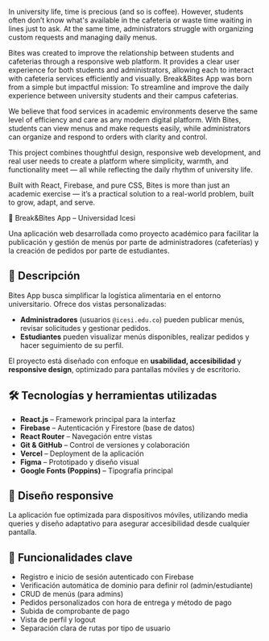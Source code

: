 In university life, time is precious (and so is coffee). However, students often don’t know what's available in the cafeteria or waste time waiting in lines just to ask. At the same time, administrators struggle with organizing custom requests and managing daily menus.

Bites was created to improve the relationship between students and cafeterias through a responsive web platform. It provides a clear user experience for both students and administrators, allowing each to interact with cafeteria services efficiently and visually.
Break&Bites App was born from a simple but impactful mission:
To streamline and improve the daily experience between university students and their campus cafeterias.

We believe that food services in academic environments deserve the same level of efficiency and care as any modern digital platform. With Bites, students can view menus and make requests easily, while administrators can organize and respond to orders with clarity and control.

This project combines thoughtful design, responsive web development, and real user needs to create a platform where simplicity, warmth, and functionality meet — all while reflecting the daily rhythm of university life.

Built with React, Firebase, and pure CSS, Bites is more than just an academic exercise — it’s a practical solution to a real-world problem, built to grow, adapt, and serve.


 🥪 Break&Bites App – Universidad Icesi

Una aplicación web desarrollada como proyecto académico para facilitar la publicación y gestión de menús por parte de administradores (cafeterías) y la creación de pedidos por parte de estudiantes.

## 🚀 Descripción

Bites App busca simplificar la logística alimentaria en el entorno universitario. Ofrece dos vistas personalizadas:

- **Administradores** (usuarios `@icesi.edu.co`) pueden publicar menús, revisar solicitudes y gestionar pedidos.
- **Estudiantes** pueden visualizar menús disponibles, realizar pedidos y hacer seguimiento de su perfil.

El proyecto está diseñado con enfoque en **usabilidad, accesibilidad** y **responsive design**, optimizado para pantallas móviles y de escritorio.

## 🛠️ Tecnologías y herramientas utilizadas

- **React.js** – Framework principal para la interfaz
- **Firebase** – Autenticación y Firestore (base de datos)
- **React Router** – Navegación entre vistas
- **Git & GitHub** – Control de versiones y colaboración
- **Vercel** – Deployment de la aplicación
- **Figma** – Prototipado y diseño visual
- **Google Fonts (Poppins)** – Tipografía principal

## 📱 Diseño responsive

La aplicación fue optimizada para dispositivos móviles, utilizando media queries y diseño adaptativo para asegurar accesibilidad desde cualquier pantalla.

## 🔐 Funcionalidades clave

- Registro e inicio de sesión autenticado con Firebase
- Verificación automática de dominio para definir rol (admin/estudiante)
- CRUD de menús (para admins)
- Pedidos personalizados con hora de entrega y método de pago
- Subida de comprobante de pago
- Vista de perfil y logout
- Separación clara de rutas por tipo de usuario
